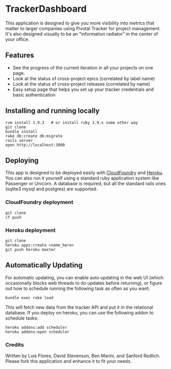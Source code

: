 TrackerDashboard
================

This application is designed to give you more visibility into metrics that matter to
larger companies using Pivotal Tracker for project management.  It's also designed visually
to be an "information radiator" in the center of your office.

Features
--------
* See the progress of the current iteration in all your projects on one page.
* Look at the status of cross-project epics (correlated by label name)
* Look at the status of cross-project releases (correlated by name)
* Easy setup page that helps you set up your tracker credentials and basic authentication

Installing and running locally
------------------------------
	rvm install 1.9.3   # or install ruby 1.9.x some other way
	git clone
	bundle install
	rake db:create db:migrate
	rails server
	open http://localhost:3000

Deploying
---------

This app is designed to be deployed easily with [CloudFoundry](http://www.cloudfoundry.com>) and [Heroku](http://heroku.com>).
You can also run it yourself using a standard ruby application system like Passenger or Unicorn.
A database is required, but all the standard rails ones (sqlite3 mysql and postgres) are supported.

### CloudFoundry deployment

	git clone
	cf push

### Heroku deployment

	git clone
	heroku apps:create <name_here>
	git push heroku master

Automatically Updating
----------------------

For automatic updating, you can enable auto updating in the web UI (which occasionally blocks web threads to do updates before returning),
or figure out how to schedule running the following task as often as you want:

	bundle exec rake load

This will fetch new data from the tracker API and put it in the relational database. If you
deploy on heroku, you can use the following addon to schedule tasks:

	heroku addons:add scheduler
	heroku addons:open scheduler

### Credits
Written by Luis Flores, David Stevenson, Ben Marini, and Sanford Redlich.
Please fork this application and enhance it to fit your needs.